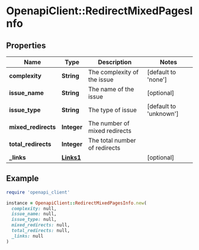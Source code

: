 # OpenapiClient::RedirectMixedPagesInfo

## Properties

| Name | Type | Description | Notes |
| ---- | ---- | ----------- | ----- |
| **complexity** | **String** | The complexity of the issue | [default to &#39;none&#39;] |
| **issue_name** | **String** | The name of the issue | [optional] |
| **issue_type** | **String** | The type of issue | [default to &#39;unknown&#39;] |
| **mixed_redirects** | **Integer** | The number of mixed redirects |  |
| **total_redirects** | **Integer** | The total number of redirects |  |
| **_links** | [**Links1**](Links1.md) |  | [optional] |

## Example

```ruby
require 'openapi_client'

instance = OpenapiClient::RedirectMixedPagesInfo.new(
  complexity: null,
  issue_name: null,
  issue_type: null,
  mixed_redirects: null,
  total_redirects: null,
  _links: null
)
```

